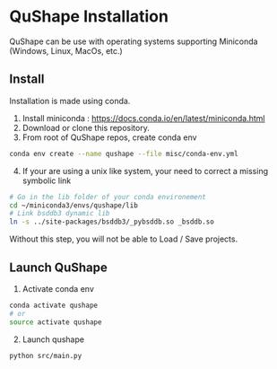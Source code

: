 QuShape Installation
====================

QuShape can be use with operating systems supporting Miniconda (Windows, Linux, MacOs, etc.)

## Install
Installation is made using conda.

1. Install miniconda : https://docs.conda.io/en/latest/miniconda.html
2. Download or clone this repository.
3. From root of QuShape repos, create conda env
```bash
conda env create --name qushape --file misc/conda-env.yml
```
4. If your are using a unix like system, your need to correct a missing symbolic link
```bash
# Go in the lib folder of your conda environement
cd ~/miniconda3/envs/qushape/lib
# Link bsddb3 dynamic lib
ln -s ../site-packages/bsddb3/_pybsddb.so _bsddb.so
```
Without this step, you will not be able to Load / Save projects.

## Launch QuShape

1. Activate conda env

```bash
conda activate qushape
# or
source activate qushape
```

2. Launch qushape 
```bash
python src/main.py
```
